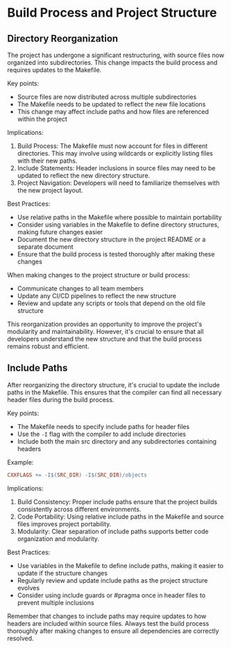# Build Process and Project Structure

## Directory Reorganization

The project has undergone a significant restructuring, with source files now organized into subdirectories. This change impacts the build process and requires updates to the Makefile.

Key points:
- Source files are now distributed across multiple subdirectories
- The Makefile needs to be updated to reflect the new file locations
- This change may affect include paths and how files are referenced within the project

Implications:
1. Build Process: The Makefile must now account for files in different directories. This may involve using wildcards or explicitly listing files with their new paths.
2. Include Statements: Header inclusions in source files may need to be updated to reflect the new directory structure.
3. Project Navigation: Developers will need to familiarize themselves with the new project layout.

Best Practices:
- Use relative paths in the Makefile where possible to maintain portability
- Consider using variables in the Makefile to define directory structures, making future changes easier
- Document the new directory structure in the project README or a separate document
- Ensure that the build process is tested thoroughly after making these changes

When making changes to the project structure or build process:
- Communicate changes to all team members
- Update any CI/CD pipelines to reflect the new structure
- Review and update any scripts or tools that depend on the old file structure

This reorganization provides an opportunity to improve the project's modularity and maintainability. However, it's crucial to ensure that all developers understand the new structure and that the build process remains robust and efficient.

## Include Paths

After reorganizing the directory structure, it's crucial to update the include paths in the Makefile. This ensures that the compiler can find all necessary header files during the build process.

Key points:
- The Makefile needs to specify include paths for header files
- Use the `-I` flag with the compiler to add include directories
- Include both the main src directory and any subdirectories containing headers

Example:
```makefile
CXXFLAGS += -I$(SRC_DIR) -I$(SRC_DIR)/objects
```

Implications:
1. Build Consistency: Proper include paths ensure that the project builds consistently across different environments.
2. Code Portability: Using relative include paths in the Makefile and source files improves project portability.
3. Modularity: Clear separation of include paths supports better code organization and modularity.

Best Practices:
- Use variables in the Makefile to define include paths, making it easier to update if the structure changes
- Regularly review and update include paths as the project structure evolves
- Consider using include guards or #pragma once in header files to prevent multiple inclusions

Remember that changes to include paths may require updates to how headers are included within source files. Always test the build process thoroughly after making changes to ensure all dependencies are correctly resolved.

